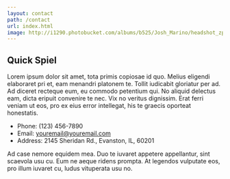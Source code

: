 ```yaml
---
layout: contact
path: /contact
url: index.html
image: http://i1290.photobucket.com/albums/b525/Josh_Marino/headshot_zpshl3l2mhw.jpg
---
```


## Quick Spiel
Lorem ipsum dolor sit amet, tota primis copiosae id quo. Melius eligendi elaboraret pri et, eam menandri platonem te. Tollit iudicabit gloriatur per ad. Ad diceret recteque eum, eu commodo petentium qui. No aliquid delectus eam, dicta eripuit convenire te nec. Vix no veritus dignissim. Erat ferri veniam ut eos, pro ex eius error intellegat, his te graecis oporteat honestatis.

* Phone: (123) 456-7890
* Email: youremail@youremail.com
* Address: 2145 Sheridan Rd., Evanston, IL, 60201

Ad case nemore equidem mea. Duo te iuvaret appetere appellantur, sint scaevola usu cu. Eum ne aeque ridens prompta. At legendos vulputate eos, pro illum iuvaret cu, ludus vituperata usu no.
